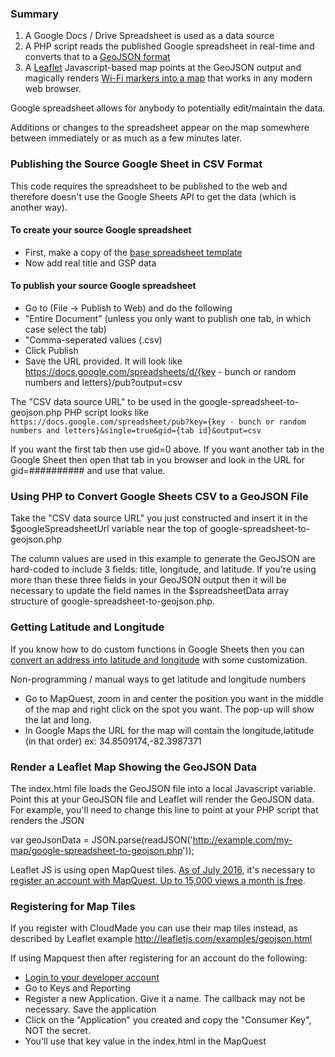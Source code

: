 
### Summary
1. A Google Docs / Drive Spreadsheet is used as a data source
2. A PHP script reads the published Google spreadsheet in real-time and converts that to a [GeoJSON format](http://geojson.org/geojson-spec.html)
3. A [Leaflet](http://leafletjs.com/) Javascript-based map points at the GeoJSON output and magically renders [Wi-Fi markers into a map](https://joinopenworks.com/wifi) that works in any modern web browser.

Google spreadsheet allows for anybody to potentially edit/maintain the data.

Additions or changes to the spreadsheet appear on the map somewhere between immediately or as much as a few minutes later. 

### Publishing the Source Google Sheet in CSV Format

This code requires the spreadsheet to be published to the web and therefore doesn't use the Google Sheets API to get the data (which is another way).


#### To create your source Google spreadsheet
* First, make a copy of the [base spreadsheet template](https://docs.google.com/spreadsheets/d/10eNXFh6mzFtii7B2PW90jmHtrQLJlRCrf3kkHU0HIH8/edit?usp=sharing)
* Now add real title and GSP data

#### To publish your source Google spreadsheet
* Go to (File -> Publish to Web) and do the following
* "Entire Document" (unless you only want to publish one tab, in which case select the tab)
* "Comma-seperated values (.csv)
* Click Publish
* Save the URL provided. It will look like https://docs.google.com/spreadsheets/d/{key - bunch or random numbers and letters}/pub?output=csv

The "CSV data source URL" to be used in the google-spreadsheet-to-geojson.php PHP script looks like
``https://docs.google.com/spreadsheet/pub?key={key - bunch or random numbers and letters}&single=true&gid={tab id}&output=csv``

If you want the first tab then use gid=0 above. If you want another tab in the Google Sheet then open that tab in you browser and look in the URL for gid=########## and use that value.

### Using PHP to Convert Google Sheets CSV to a GeoJSON File
Take the "CSV data source URL" you just constructed and insert it in the $googleSpreadsheetUrl variable near the top of google-spreadsheet-to-geojson.php

The column values are used in this example to generate the GeoJSON are hard-coded to include 3 fields: title, longitude, and latitude.
If you're using more than these three fields in your GeoJSON output then it will be necessary to  update the field names in the $spreadsheetData array structure of google-spreadsheet-to-geojson.php.

### Getting Latitude and Longitude

If you know how to do custom functions in Google Sheets then you can [convert an address into latitude and longitude](https://ctrlq.org/code/19992-google-maps-functions-for-google-script) with some customization.

Non-programming / manual ways to get latitude and longitude numbers
* Go to MapQuest, zoom in and center the position you want in the middle of the map and right click on the spot you want. The pop-up will show the lat and long.
* In Google Maps the URL for the map will contain the longitude,latitude (in that order) ex: 34.8509174,-82.3987371

### Render a Leaflet Map Showing the GeoJSON Data
The index.html file loads the GeoJSON file into a local Javascript variable. Point this at your GeoJSON file and Leaflet will 
render the GeoJSON data. For example, you'll need to change this line to point at your PHP script that renders the JSON

var geoJsonData = JSON.parse(readJSON('http://example.com/my-map/google-spreadsheet-to-geojson.php'));

Leaflet JS is using open MapQuest tiles. [As of July 2016](http://devblog.mapquest.com/2016/06/15/modernization-of-mapquest-results-in-changes-to-open-tile-access/),
it's necessary to [register an account with MapQuest. Up to 15,000 views a month is free](https://developer.mapquest.com/plans).

### Registering for Map Tiles
If you register with CloudMade you can use their map tiles instead, as described by Leaflet 
example http://leafletjs.com/examples/geojson.html

If using Mapquest then after registering for an account do the following:
* [Login to your developer account](https://developer.mapquest.com/user/login)
* Go to Keys and Reporting
* Register a new Application. Give it a name. The callback may not be necessary. Save the application
* Click on the "Application" you created and copy the "Consumer Key", NOT the secret.
* You'll use that key value in the index.html in the MapQuest <script> tag where it says =PASTEYOURMAPQUESTKEYHERE

Leaflet has a bunch of other plug-ins and options, so the maps can be tweaked in all sorts of ways.

Documentation for MapQuest and Leaflet begins at
https://developer.mapquest.com/documentation/leaflet-plugins/maps/

* Created during OpenData Day 2014 in Greenville SC https://github.com/OpenUpstate/OpenDataDay2014
